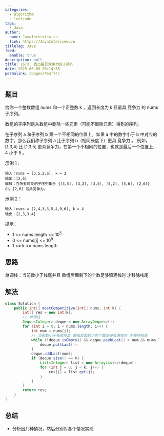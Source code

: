 ```yaml
---
categories: 
  - algorithm
  - leetcode
tags: 
  - Java
author: 
  name: JavaInterview.cn
  link: https://JavaInterview.cn
titleTag: Java
feed: 
  enable: true
description: null
title: 1673. 找出最具竞争力的子序列
date: 2025-06-09 20:14:58
permalink: /pages/46af74/
---
```


## 题目

给你一个整数数组 nums 和一个正整数 k ，返回长度为 k 且最具 竞争力 的 nums 子序列。

数组的子序列是从数组中删除一些元素（可能不删除元素）得到的序列。

在子序列 a 和子序列 b 第一个不相同的位置上，如果 a 中的数字小于 b 中对应的数字，那么我们称子序列 a 比子序列 b（相同长度下）更具 竞争力 。 例如，[1,3,4] 比 [1,3,5] 更具竞争力，在第一个不相同的位置，也就是最后一个位置上， 4 小于 5 。



示例 1：

    输入：nums = [3,5,2,6], k = 2
    输出：[2,6]
    解释：在所有可能的子序列集合 {[3,5], [3,2], [3,6], [5,2], [5,6], [2,6]} 中，[2,6] 最具竞争力。
示例 2：

    输入：nums = [2,4,3,3,5,4,9,6], k = 4
    输出：[2,3,3,4]


提示：

* 1 <= nums.length <= 10<sup>5</sup>
* 0 <= nums[i] <= 10<sup>9</sup>
* 1 <= k <= nums.length

## 思路

单调栈：当前数小于栈尾并且 数组后面剩下的个数足够填满栈时 才移除栈尾



## 解法
```java
class Solution {
    public int[] mostCompetitive(int[] nums, int k) {
        int[] res = new int[k];
        // 单调栈
        Deque<Integer> deque = new ArrayDeque<>();
        for (int i = 0; i < nums.length; i++) {
            int num = nums[i];
            // 当前数小于栈尾并且 数组后面剩下的个数足够填满栈时 才移除栈尾
            while (!deque.isEmpty() && deque.peekLast() > num && nums.length - i > k - deque.size()) {
                deque.pollLast();
            }
            deque.addLast(num);
            if (deque.size() == k) {
                List<Integer> list = new ArrayList<>(deque);
                for (int j = 0; j < k; j++) {
                    res[j] = list.get(j);
                }
            }
        }
        return res;
    }
}

```

## 总结

- 分析出几种情况，然后分别对各个情况实现 
